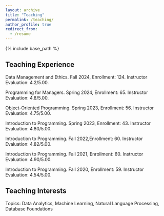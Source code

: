 ```yaml
---
layout: archive
title: "Teaching"
permalink: /teaching/
author_profile: true
redirect_from:
  - /resume
---
```


{% include base_path %}

## Teaching Experience
Data Management and Ethics. Fall 2024, Enrollment: 124. Instructor Evaluation: 4.2/5.00. 
			
Programming for Managers. Spring 2024, Enrollment: 65. Instructor Evaluation: 4.8/5.00. 
			
Object-Oriented Programming. Spring 2023, Enrollment: 56. Instructor Evaluation: 4.75/5.00.

Introduction to Programming. Spring 2023, Enrollment: 43. Instructor Evaluation: 4.80/5.00.

Introduction to Programming. Fall 2022,Enrollment: 60. Instructor Evaluation: 4.82/5.00.

Introduction to Programming. Fall 2021, Enrollment: 60. Instructor Evaluation: 4.90/5.00.

Introduction to Programming. Fall 2020, Enrollment: 59. Instructor Evaluation: 4.54/5.00. 

## Teaching Interests

Topics: Data Analytics, Machine Learning, Natural Language Processing, Database Foundations


